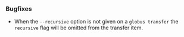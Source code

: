 ### Bugfixes

* When the `--recursive` option is not given on a `globus transfer` the `recursive`
  flag will be omitted from the transfer item.
